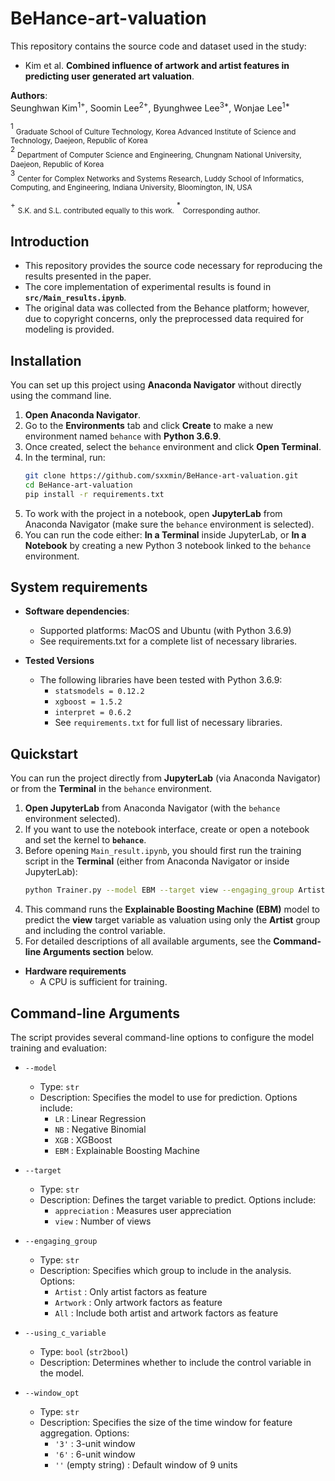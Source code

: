 # BeHance-art-valuation

This repository contains the source code and dataset used in the study:

- Kim et al. **Combined influence of artwork and artist features in predicting user generated art valuation**.

**Authors**:  
Seunghwan Kim<sup>1+</sup>, Soomin Lee<sup>2+</sup>, Byunghwee Lee<sup>3*</sup>, Wonjae Lee<sup>1*</sup>  

<sup>1</sup> <sub>Graduate School of Culture Technology, Korea Advanced Institute of Science and Technology, Daejeon, Republic of Korea</sub>  
<sup>2</sup> <sub>Department of Computer Science and Engineering, Chungnam National University, Daejeon, Republic of Korea</sub>  
<sup>3</sup> <sub>Center for Complex Networks and Systems Research, Luddy School of Informatics, Computing, and Engineering, Indiana University, Bloomington, IN, USA</sub>  

<sup>+</sup> <sub>S.K. and S.L. contributed equally to this work.</sub>  <sup>*</sup> <sub>Corresponding author.</sub>  



## Introduction
 - This repository provides the source code necessary for reproducing the results presented in the paper.
 - The core implementation of experimental results is found in **`src/Main_results.ipynb`**.
 - The original data was collected from the Behance platform; however, due to copyright concerns, only the preprocessed data required for modeling is provided.



## Installation

You can set up this project using **Anaconda Navigator** without directly using the command line.

1. **Open Anaconda Navigator**.  
2. Go to the **Environments** tab and click **Create** to make a new environment named `behance` with **Python 3.6.9**.  
3. Once created, select the `behance` environment and click **Open Terminal**.  
4. In the terminal, run:  
   ```bash
   git clone https://github.com/sxxmin/BeHance-art-valuation.git
   cd BeHance-art-valuation
   pip install -r requirements.txt
   ```
5. To work with the project in a notebook, open **JupyterLab** from Anaconda Navigator (make sure the `behance` environment is selected).
6. You can run the code either:
  **In a Terminal** inside JupyterLab, or
  **In a Notebook** by creating a new Python 3 notebook linked to the `behance` environment.



## System requirements
* **Software dependencies**:
  * Supported platforms: MacOS and Ubuntu (with Python 3.6.9)
  * See requirements.txt for a complete list of necessary libraries.

* **Tested Versions** 
   * The following libraries have been tested with Python 3.6.9:
     * `statsmodels = 0.12.2`
     * `xgboost = 1.5.2`
     * `interpret = 0.6.2`
     * See `requirements.txt` for full list of necessary libraries. 



## Quickstart

You can run the project directly from **JupyterLab** (via Anaconda Navigator) or from the **Terminal** in the `behance` environment.

1. **Open JupyterLab** from Anaconda Navigator (with the `behance` environment selected).  
2. If you want to use the notebook interface, create or open a notebook and set the kernel to **`behance`**.  
3. Before opening `Main_result.ipynb`, you should first run the training script in the **Terminal** (either from Anaconda Navigator or inside JupyterLab):  
   ```bash
   python Trainer.py --model EBM --target view --engaging_group Artist --using_c_variable True
   ```
4. This command runs the **Explainable Boosting Machine (EBM)** model to predict the **view** target variable as valuation using only the **Artist** group and including the control variable.
5. For detailed descriptions of all available arguments, see the **Command-line Arguments section** below.

* **Hardware requirements**
  * A CPU is sufficient for training.



## Command-line Arguments

The script provides several command-line options to configure the model training and evaluation:

* `--model`  
  - Type: `str`  
  - Description: Specifies the model to use for prediction. Options include:  
    - `LR` : Linear Regression  
    - `NB` : Negative Binomial  
    - `XGB` : XGBoost  
    - `EBM` : Explainable Boosting Machine

* `--target`  
  - Type: `str`  
  - Description: Defines the target variable to predict. Options include:  
    - `appreciation` : Measures user appreciation  
    - `view` : Number of views  

* `--engaging_group`  
  - Type: `str`  
  - Description: Specifies which group to include in the analysis. Options:  
    - `Artist` : Only artist factors as feature  
    - `Artwork` : Only artwork factors as feature  
    - `All` : Include both artist and artwork factors as feature

* `--using_c_variable`  
  - Type: `bool` (`str2bool`)  
  - Description: Determines whether to include the control variable in the model.

* `--window_opt`  
  - Type: `str`  
  - Description: Specifies the size of the time window for feature aggregation. Options:  
    - `'3'` : 3-unit window  
    - `'6'` : 6-unit window  
    - `''` (empty string) : Default window of 9 units
